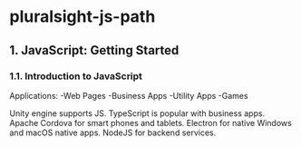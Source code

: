 # pluralsight-js-path
## 1. JavaScript: Getting Started
### 1.1. Introduction to JavaScript

Applications:
-Web Pages
-Business Apps
-Utility Apps
-Games

Unity engine supports JS. 
TypeScript is popular with business apps.
Apache Cordova for smart phones and tablets.
Electron for native Windows and macOS native apps.
NodeJS for backend services.



